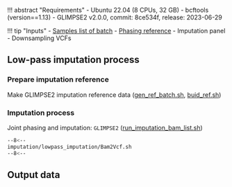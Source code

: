 !!! abstract "Requirements"
    - Ubuntu 22.04 (8 CPUs, 32 GB)
    - bcftools (version==1.13)
    - GLIMPSE2 v2.0.0, commit: 8ce534f, release: 2023-06-29

!!! tip "Inputs"
    - [Samples list of batch][4]
    - [Phasing reference][5]
    - Imputation panel
    - Downsampling VCFs

## Low-pass imputation process

### Prepare imputation reference
Make GLIMPSE2 imputation reference data ([gen_ref_batch.sh][2], [buid_ref.sh][3])

### Imputation process 
Joint phasing and imputation: `GLIMPSE2` ([run_imputation_bam_list.sh][1])

```bash linenums="1"
--8<--
imputation/lowpass_imputation/Bam2Vcf.sh
--8<--
```

## Output data


[1]: https://github.com/KTest-VN/lps_paper/blob/main/imputation/lowpass_imputation/bin/run_imputation_bam_list.sh
[2]: https://github.com/KTest-VN/lps_paper/blob/main/imputation/lowpass_imputation/bin/gen_ref_batch.sh
[3]: https://github.com/KTest-VN/lps_paper/blob/main/imputation/lowpass_imputation/bin/buid_ref.sh
[4]: https://github.com/KTest-VN/lps_paper/tree/main/support_data/maps 
[5]: https://github.com/KTest-VN/lps_paper/tree/main/support_data/sample_list